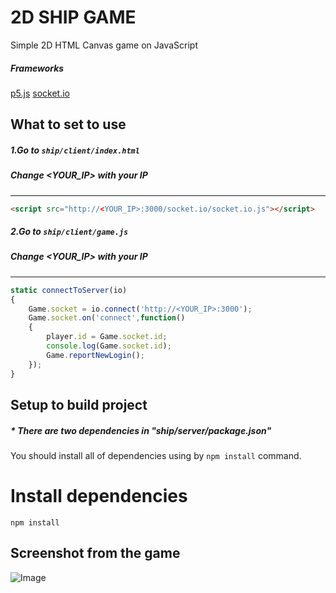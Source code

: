 # 2D SHIP GAME
Simple 2D HTML Canvas game on JavaScript
##### Frameworks
[p5.js](https://p5js.org/)
[socket.io](https://socket.io/)
## What to set to use
##### 1.Go to  `ship/client/index.html`

##### Change <YOUR_IP> with your IP
---

``` html
<script src="http://<YOUR_IP>:3000/socket.io/socket.io.js"></script>
```
##### 2.Go to  `ship/client/game.js`
##### Change <YOUR_IP> with your IP
---
``` js
static connectToServer(io)
{
    Game.socket = io.connect('http://<YOUR_IP>:3000');
    Game.socket.on('connect',function()
    {
        player.id = Game.socket.id;
        console.log(Game.socket.id);
        Game.reportNewLogin();
    });
}
```
## Setup to build project
##### * There are two dependencies in "ship/server/package.json"
You should install all of dependencies using by `npm install` command.
# Install dependencies
```
npm install
```
## Screenshot from the game
![Image](https://i.hizliresim.com/cz33iqx.gif)
